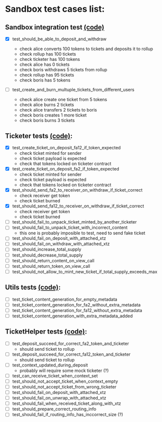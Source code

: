 # Sandbox test cases list:

## Sandbox integration test [(code)](test_communication.py)
- [x] test_should_be_able_to_deposit_and_withdraw
    - check alice converts 100 tokens to tickets and deposits it to rollup
    - check rollup has 100 tickets
    - check ticketer has 100 tokens
    - check alice has 0 tickets
    - check boris withdraws 5 tickets from rollup
    - check rollup has 95 tickets
    - check boris has 5 tokens

- [ ] test_create_and_burn_multuple_tickets_from_different_users
    - check alice create one ticket from 5 tokens
    - check alice burns 2 tickets
    - check alice transfers 2 tickets to boris
    - check boris creates 1 more ticket
    - check boris burns 3 tickets

## Ticketer tests [(code)](test_ticketer.py):
- [x] test_create_ticket_on_deposit_fa12_if_token_expected
    - check ticket minted for sender
    - check ticket payload is expected
    - check that tokens locked on ticketer contract
- [x] test_create_ticket_on_deposit_fa2_if_token_expected
    - check ticket minted for sender
    - check ticket payload is expected
    - check that tokens locked on ticketer contract
- [x] test_should_send_fa2_to_receiver_on_withdraw_if_ticket_correct
    - check receiver get token
    - check ticket burned
- [x] test_should_send_fa12_to_receiver_on_withdraw_if_ticket_correct
    - check receiver get token
    - check ticket burned
- [ ] test_should_fail_to_unpack_ticket_minted_by_another_ticketer
- [ ] test_should_fail_to_unpack_ticket_with_incorrect_content
    - this one is probably imposible to test, need to send fake ticket
- [ ] test_should_fail_on_deposit_with_attached_xtz
- [ ] test_should_fail_on_withdraw_with_attached_xtz
- [ ] test_should_increase_total_supply
- [ ] test_should_decrease_total_supply
- [ ] test_should_return_content_on_view_call
- [ ] test_should_return_token_on_view_call
- [ ] test_should_not_allow_to_mint_new_ticket_if_total_supply_exceeds_max

## Utils tests [(code)](test_utils.py):
- [ ] test_ticket_content_generation_for_empty_metadata
- [ ] test_ticket_content_generation_for_fa2_without_extra_metadata
- [ ] test_ticket_content_generation_for_fa12_without_extra_metadata
- [ ] test_ticket_content_generation_with_extra_metadata_added

## TicketHelper tests [(code)](test_ticket_helper.py):
- [ ] test_deposit_succeed_for_correct_fa2_token_and_ticketer
    - should send ticket to rollup
- [ ] test_deposit_succeed_for_correct_fa12_token_and_ticketer
    - should send ticket to rollup
- [ ] test_context_updated_during_deposit
    - probably will require some mock ticketer (?)
- [ ] test_can_receive_ticket_when_context_set
- [ ] test_should_not_accept_ticket_when_context_empty
- [ ] test_should_not_accept_ticket_from_wrong_ticketer
- [ ] test_should_fail_on_deposit_with_attached_xtz
- [ ] test_should_fail_on_unwrap_with_attached_xtz
- [ ] test_should_fail_when_received_ticket_along_with_xtz
- [ ] test_should_prepare_correct_routing_info
- [ ] test_should_fail_if_routing_info_has_inccorrect_size (?)
